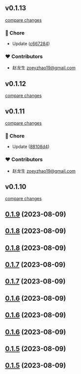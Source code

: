 ## v0.1.13

[compare changes](https://github.com/zoeyzhao19/wonderdep/compare/v0.1.12...v0.1.13)

### 🏡 Chore

- Update ([c667284](https://github.com/zoeyzhao19/wonderdep/commit/c667284))

### ❤️  Contributors

- 赵龙生 <zoeyzhao19@gmail.com>

## v0.1.12

[compare changes](https://github.com/zoeyzhao19/wonder-dep/compare/v0.1.11...v0.1.12)

## v0.1.11

[compare changes](https://github.com/zoeyzhao19/wonder-dep/compare/v0.1.10...v0.1.11)

### 🏡 Chore

- Update ([88108d4](https://github.com/zoeyzhao19/wonder-dep/commit/88108d4))

### ❤️  Contributors

- 赵龙生 <zoeyzhao19@gmail.com>

## v0.1.10

[compare changes](https://github.com/zoeyzhao19/wonder-dep/compare/v0.1.9...v0.1.10)

## [0.1.9](https://github.com/zoeyzhao19/wonder-dep/compare/v0.1.8...v0.1.9) (2023-08-09)



## [0.1.8](https://github.com/zoeyzhao19/wonder-dep/compare/v0.1.7...v0.1.8) (2023-08-09)



## [0.1.8](https://github.com/zoeyzhao19/wonder-dep/compare/v0.1.7...v0.1.8) (2023-08-09)



## [0.1.7](https://github.com/zoeyzhao19/wonder-dep/compare/v0.1.6...v0.1.7) (2023-08-09)



## [0.1.7](https://github.com/zoeyzhao19/wonder-dep/compare/v0.1.6...v0.1.7) (2023-08-09)



## [0.1.6](https://github.com/zoeyzhao19/wonder-dep/compare/v0.1.5...v0.1.6) (2023-08-09)



## [0.1.6](https://github.com/zoeyzhao19/wonder-dep/compare/v0.1.5...v0.1.6) (2023-08-09)



## [0.1.6](https://github.com/zoeyzhao19/wonder-dep/compare/v0.1.5...v0.1.6) (2023-08-09)



## [0.1.5](https://github.com/zoeyzhao19/wonder-dep/compare/v0.1.4...v0.1.5) (2023-08-09)



## [0.1.5](https://github.com/zoeyzhao19/wonder-dep/compare/v0.1.4...v0.1.5) (2023-08-09)



